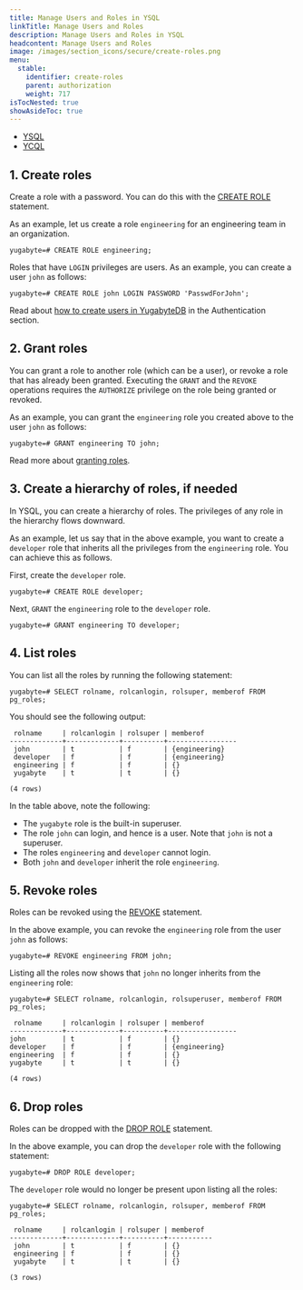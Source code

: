 ```yaml
---
title: Manage Users and Roles in YSQL
linkTitle: Manage Users and Roles
description: Manage Users and Roles in YSQL
headcontent: Manage Users and Roles
image: /images/section_icons/secure/create-roles.png
menu:
  stable:
    identifier: create-roles
    parent: authorization
    weight: 717
isTocNested: true
showAsideToc: true
---
```


<ul class="nav nav-tabs-alt nav-tabs-yb">

  <li >
    <a href="/latest/secure/authorization/create-roles" class="nav-link active">
      <i class="icon-postgres" aria-hidden="true"></i>
      YSQL
    </a>
  </li>

  <li >
    <a href="/latest/secure/authorization/create-roles-ycql" class="nav-link">
      <i class="icon-cassandra" aria-hidden="true"></i>
      YCQL
    </a>
  </li>

</ul>

## 1. Create roles

Create a role with a password. You can do this with the [CREATE ROLE](../../../api/ysql/the-sql-language/statements/dcl_create_role/) statement.

As an example, let us create a role `engineering` for an engineering team in an organization.

```plpgsql
yugabyte=# CREATE ROLE engineering;
```

Roles that have `LOGIN` privileges are users. As an example, you can create a user `john` as follows:

```plpgsql
yugabyte=# CREATE ROLE john LOGIN PASSWORD 'PasswdForJohn';
```

Read about [how to create users in YugabyteDB](../../authentication/ysql-authentication/) in the Authentication section.

## 2. Grant roles

You can grant a role to another role (which can be a user), or revoke a role that has already been granted. Executing the `GRANT` and the `REVOKE` operations requires the `AUTHORIZE` privilege on the role being granted or revoked.

As an example, you can grant the `engineering` role you created above to the user `john` as follows:

```plpgsql
yugabyte=# GRANT engineering TO john;
```

Read more about [granting roles](../../../api/ysql/the-sql-language/statements/dcl_grant/).

## 3. Create a hierarchy of roles, if needed

In YSQL, you can create a hierarchy of roles. The privileges of any role in the hierarchy flows downward.

As an example, let us say that in the above example, you want to create a `developer` role that inherits all the privileges from the `engineering` role. You can achieve this as follows.

First, create the `developer` role.

```plpgsql
yugabyte=# CREATE ROLE developer;
```

Next, `GRANT` the `engineering` role to the `developer` role.

```plpgsql
yugabyte=# GRANT engineering TO developer;
```

## 4. List roles

You can list all the roles by running the following statement:

```plpgsql
yugabyte=# SELECT rolname, rolcanlogin, rolsuper, memberof FROM pg_roles;
```

You should see the following output:

```
 rolname     | rolcanlogin | rolsuper | memberof
-------------+-------------+----------+-----------------
 john        | t           | f        | {engineering}
 developer   | f           | f        | {engineering}
 engineering | f           | f        | {}
 yugabyte    | t           | t        | {}

(4 rows)
```

In the table above, note the following:

* The `yugabyte` role is the built-in superuser.
* The role `john` can login, and hence is a user. Note that `john` is not a superuser.
* The roles `engineering` and `developer` cannot login.
* Both `john` and `developer` inherit the role `engineering`.

## 5. Revoke roles

Roles can be revoked using the [REVOKE](../../../api/ysql/the-sql-language/statements/dcl_revoke/) statement.

In the above example, you can revoke the `engineering` role from the user `john` as follows:

```plpgsql
yugabyte=# REVOKE engineering FROM john;
```

Listing all the roles now shows that `john` no longer inherits from the `engineering` role:

```plpgsql
yugabyte=# SELECT rolname, rolcanlogin, rolsuperuser, memberof FROM pg_roles;
```

```
 rolname     | rolcanlogin | rolsuper | memberof
-------------+-------------+----------+-----------------
john         | t           | f        | {}
developer    | f           | f        | {engineering}
engineering  | f           | f        | {}
yugabyte     | t           | t        | {}

(4 rows)
```

## 6. Drop roles

Roles can be dropped with the [DROP ROLE](../../../api/ysql/the-sql-language/statements/dcl_drop_role/) statement.

In the above example, you can drop the `developer` role with the following statement:

```plpgsql
yugabyte=# DROP ROLE developer;
```

The `developer` role would no longer be present upon listing all the roles:

```plpgsql
yugabyte=# SELECT rolname, rolcanlogin, rolsuper, memberof FROM pg_roles;
```

```
 rolname     | rolcanlogin | rolsuper | memberof
-------------+-------------+----------+-----------
 john        | t           | f        | {}
 engineering | f           | f        | {}
 yugabyte    | t           | t        | {}

(3 rows)
```
